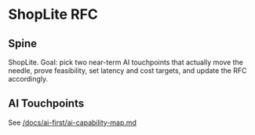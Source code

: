 # ShopLite RFC

## Spine
ShopLite. Goal: pick two near-term AI touchpoints that actually move the needle, prove feasibility, set latency and cost targets, and update the RFC accordingly.

## AI Touchpoints
See [/docs/ai-first/ai-capability-map.md](./ai-first/ai-capability-map.md)

